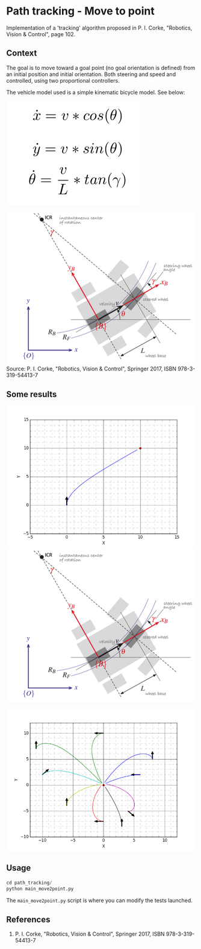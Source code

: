 
# Path tracking - Move to point

Implementation of a 'tracking' algorithm proposed in P. I. Corke, "Robotics, Vision & Control", page 102. 


## Context

The goal is to move toward a goal point (no goal orientation is defined) from an initial position and initial orientation. Both steering and speed and controlled, using two proportional controllers. 


The vehicle model used is a simple kinematic bicycle model. See below:

![](images/bicycle_formula.png)

![](images/bicycle_model.png)
Source: P. I. Corke, "Robotics, Vision & Control", Springer 2017, ISBN 978-3-319-54413-7

## Some results

![](images/test1.png)  ![](images/bicycle_model.png)

![](images/test3.png)

## Usage

```python
cd path_tracking/
python main_move2point.py
```

The ```main_move2point.py``` script is where you can modify the tests launched.



## References
1. P. I. Corke, "Robotics, Vision & Control", Springer 2017, ISBN 978-3-319-54413-7

